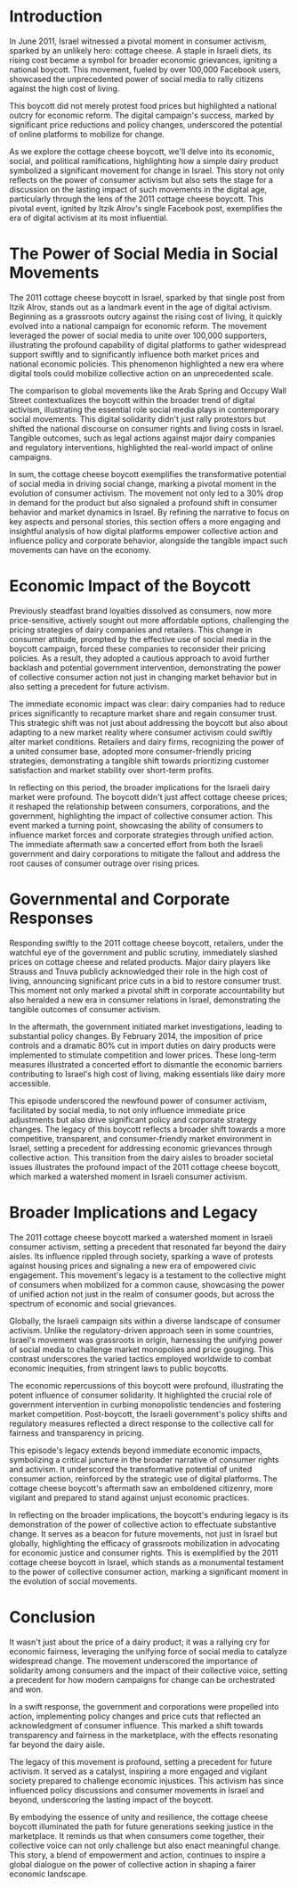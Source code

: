 # Introduction

In June 2011, Israel witnessed a pivotal moment in consumer activism, sparked by an unlikely hero: cottage cheese. A staple in Israeli diets, its rising cost became a symbol for broader economic grievances, igniting a national boycott. This movement, fueled by over 100,000 Facebook users, showcased the unprecedented power of social media to rally citizens against the high cost of living.

This boycott did not merely protest food prices but highlighted a national outcry for economic reform. The digital campaign's success, marked by significant price reductions and policy changes, underscored the potential of online platforms to mobilize for change.

As we explore the cottage cheese boycott, we'll delve into its economic, social, and political ramifications, highlighting how a simple dairy product symbolized a significant movement for change in Israel. This story not only reflects on the power of consumer activism but also sets the stage for a discussion on the lasting impact of such movements in the digital age, particularly through the lens of the 2011 cottage cheese boycott. This pivotal event, ignited by Itzik Alrov's single Facebook post, exemplifies the era of digital activism at its most influential.

# The Power of Social Media in Social Movements

The 2011 cottage cheese boycott in Israel, sparked by that single post from Itzik Alrov, stands out as a landmark event in the age of digital activism. Beginning as a grassroots outcry against the rising cost of living, it quickly evolved into a national campaign for economic reform. The movement leveraged the power of social media to unite over 100,000 supporters, illustrating the profound capability of digital platforms to gather widespread support swiftly and to significantly influence both market prices and national economic policies. This phenomenon highlighted a new era where digital tools could mobilize collective action on an unprecedented scale.

The comparison to global movements like the Arab Spring and Occupy Wall Street contextualizes the boycott within the broader trend of digital activism, illustrating the essential role social media plays in contemporary social movements. This digital solidarity didn't just rally protestors but shifted the national discourse on consumer rights and living costs in Israel. Tangible outcomes, such as legal actions against major dairy companies and regulatory interventions, highlighted the real-world impact of online campaigns.

In sum, the cottage cheese boycott exemplifies the transformative potential of social media in driving social change, marking a pivotal moment in the evolution of consumer activism. The movement not only led to a 30% drop in demand for the product but also signaled a profound shift in consumer behavior and market dynamics in Israel. By refining the narrative to focus on key aspects and personal stories, this section offers a more engaging and insightful analysis of how digital platforms empower collective action and influence policy and corporate behavior, alongside the tangible impact such movements can have on the economy.

# Economic Impact of the Boycott

Previously steadfast brand loyalties dissolved as consumers, now more price-sensitive, actively sought out more affordable options, challenging the pricing strategies of dairy companies and retailers. This change in consumer attitude, prompted by the effective use of social media in the boycott campaign, forced these companies to reconsider their pricing policies. As a result, they adopted a cautious approach to avoid further backlash and potential government intervention, demonstrating the power of collective consumer action not just in changing market behavior but in also setting a precedent for future activism.

The immediate economic impact was clear: dairy companies had to reduce prices significantly to recapture market share and regain consumer trust. This strategic shift was not just about addressing the boycott but also about adapting to a new market reality where consumer activism could swiftly alter market conditions. Retailers and dairy firms, recognizing the power of a united consumer base, adopted more consumer-friendly pricing strategies, demonstrating a tangible shift towards prioritizing customer satisfaction and market stability over short-term profits.

In reflecting on this period, the broader implications for the Israeli dairy market were profound. The boycott didn't just affect cottage cheese prices; it reshaped the relationship between consumers, corporations, and the government, highlighting the impact of collective consumer action. This event marked a turning point, showcasing the ability of consumers to influence market forces and corporate strategies through unified action. The immediate aftermath saw a concerted effort from both the Israeli government and dairy corporations to mitigate the fallout and address the root causes of consumer outrage over rising prices.

# Governmental and Corporate Responses

Responding swiftly to the 2011 cottage cheese boycott, retailers, under the watchful eye of the government and public scrutiny, immediately slashed prices on cottage cheese and related products. Major dairy players like Strauss and Tnuva publicly acknowledged their role in the high cost of living, announcing significant price cuts in a bid to restore consumer trust. This moment not only marked a pivotal shift in corporate accountability but also heralded a new era in consumer relations in Israel, demonstrating the tangible outcomes of consumer activism.

In the aftermath, the government initiated market investigations, leading to substantial policy changes. By February 2014, the imposition of price controls and a dramatic 80% cut in import duties on dairy products were implemented to stimulate competition and lower prices. These long-term measures illustrated a concerted effort to dismantle the economic barriers contributing to Israel's high cost of living, making essentials like dairy more accessible.

This episode underscored the newfound power of consumer activism, facilitated by social media, to not only influence immediate price adjustments but also drive significant policy and corporate strategy changes. The legacy of this boycott reflects a broader shift towards a more competitive, transparent, and consumer-friendly market environment in Israel, setting a precedent for addressing economic grievances through collective action. This transition from the dairy aisles to broader societal issues illustrates the profound impact of the 2011 cottage cheese boycott, which marked a watershed moment in Israeli consumer activism.

# Broader Implications and Legacy

The 2011 cottage cheese boycott marked a watershed moment in Israeli consumer activism, setting a precedent that resonated far beyond the dairy aisles. Its influence rippled through society, sparking a wave of protests against housing prices and signaling a new era of empowered civic engagement. This movement's legacy is a testament to the collective might of consumers when mobilized for a common cause, showcasing the power of unified action not just in the realm of consumer goods, but across the spectrum of economic and social grievances.

Globally, the Israeli campaign sits within a diverse landscape of consumer activism. Unlike the regulatory-driven approach seen in some countries, Israel's movement was grassroots in origin, harnessing the unifying power of social media to challenge market monopolies and price gouging. This contrast underscores the varied tactics employed worldwide to combat economic inequities, from stringent laws to public boycotts.

The economic repercussions of this boycott were profound, illustrating the potent influence of consumer solidarity. It highlighted the crucial role of government intervention in curbing monopolistic tendencies and fostering market competition. Post-boycott, the Israeli government's policy shifts and regulatory measures reflected a direct response to the collective call for fairness and transparency in pricing.

This episode's legacy extends beyond immediate economic impacts, symbolizing a critical juncture in the broader narrative of consumer rights and activism. It underscored the transformative potential of united consumer action, reinforced by the strategic use of digital platforms. The cottage cheese boycott's aftermath saw an emboldened citizenry, more vigilant and prepared to stand against unjust economic practices.

In reflecting on the broader implications, the boycott's enduring legacy is its demonstration of the power of collective action to effectuate substantive change. It serves as a beacon for future movements, not just in Israel but globally, highlighting the efficacy of grassroots mobilization in advocating for economic justice and consumer rights. This is exemplified by the 2011 cottage cheese boycott in Israel, which stands as a monumental testament to the power of collective consumer action, marking a significant moment in the evolution of social movements.

# Conclusion

It wasn't just about the price of a dairy product; it was a rallying cry for economic fairness, leveraging the unifying force of social media to catalyze widespread change. The movement underscored the importance of solidarity among consumers and the impact of their collective voice, setting a precedent for how modern campaigns for change can be orchestrated and won.

In a swift response, the government and corporations were propelled into action, implementing policy changes and price cuts that reflected an acknowledgment of consumer influence. This marked a shift towards transparency and fairness in the marketplace, with the effects resonating far beyond the dairy aisle.

The legacy of this movement is profound, setting a precedent for future activism. It served as a catalyst, inspiring a more engaged and vigilant society prepared to challenge economic injustices. This activism has since influenced policy discussions and consumer movements in Israel and beyond, underscoring the lasting impact of the boycott.

By embodying the essence of unity and resilience, the cottage cheese boycott illuminated the path for future generations seeking justice in the marketplace. It reminds us that when consumers come together, their collective voice can not only challenge but also enact meaningful change. This story, a blend of empowerment and action, continues to inspire a global dialogue on the power of collective action in shaping a fairer economic landscape.
